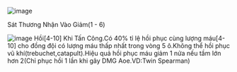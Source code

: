   ![image](https://github.com/user-attachments/assets/ef003390-6a82-46fe-aec2-93096644c210)

Sát Thương Nhận Vào Giảm(1 - 6)

![image](https://github.com/user-attachments/assets/ffbd52d2-d0d0-4ea9-93b8-5ca5acfaa5ad)
Hồi[4-10] Khi Tấn Công.Có 40% tỉ lệ hồi phục cùng lượng máu[4-10] cho đồng đội có lượng máu thấp nhất trong vòng 5 ô.Không thể hồi phục vũ khí(trebuchet,catapult).Hiệu quả hồi phục máu giảm 1 nửa nếu tầm lớn hơn 2(Chỉ phục hồi 1 lần khi gây DMG Aoe.VD:Twin Spearman)
